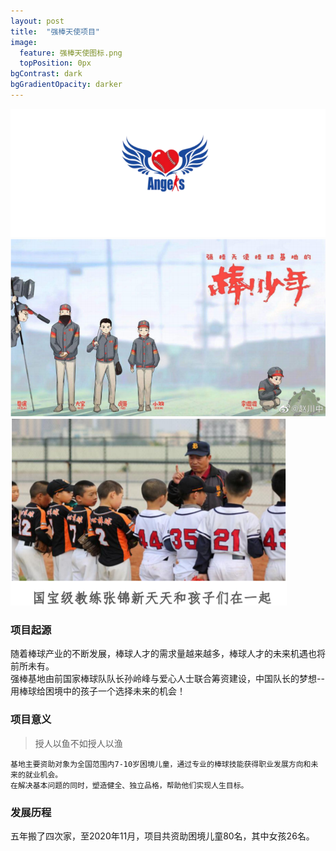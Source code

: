 ```yaml
---
layout: post
title:  "强棒天使项目"
image:
  feature: 强棒天使图标.png
  topPosition: 0px
bgContrast: dark
bgGradientOpacity: darker
---  
```

![强棒天使图标.png](../assets/images/强棒天使图标.png)  ![强棒天使图标2.png](../assets/images/强棒天使图标2.png)  ![强棒天使图标3.png](../assets/images/强棒天使图标3.png)    
### 项目起源  
随着棒球产业的不断发展，棒球人才的需求量越来越多，棒球人才的未来机遇也将前所未有。  
强棒基地由前国家棒球队队长孙岭峰与爱心人士联合筹资建设，中国队长的梦想--用棒球给困境中的孩子一个选择未来的机会！  
### 项目意义  
> 授人以鱼不如授人以渔  
> 
    基地主要资助对象为全国范围内7-10岁困境儿童，通过专业的棒球技能获得职业发展方向和未来的就业机会。  
    在解决基本问题的同时，塑造健全、独立品格，帮助他们实现人生目标。  
### 发展历程  
五年搬了四次家，至2020年11月，项目共资助困境儿童80名，其中女孩26名。
